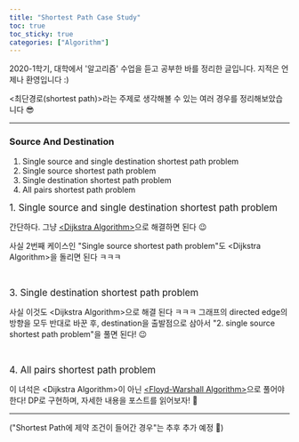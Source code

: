 ```yaml
---
title: "Shortest Path Case Study"
toc: true
toc_sticky: true
categories: ["Algorithm"]
---
```




2020-1학기, 대학에서 '알고리즘' 수업을 듣고 공부한 바를 정리한 글입니다. 지적은 언제나 환영입니다 :)

\<최단경로(shortest path)\>라는 주제로 생각해볼 수 있는 여러 경우를 정리해보았습니다 😎

<hr/>

### Source And Destination

<div class="statement" markdown="1">

1. Single source and single destination shortest path problem
2. Single source shortest path problem
3. Single destination shortest path problem
4. All pairs shortest path problem

</div>

<big>1. Single source and single destination shortest path problem</big>

간단하다. 그냥 [\<Dijkstra Algorithm\>](https://bluehorn07.github.io/computer_science/2021/04/17/dijkstra-algorithm.html)으로 해결하면 된다 😉

사실 2번째 케이스인 "Single source shortest path problem"도 \<Dijkstra Algorithm\>을 돌리면 된다 ㅋㅋㅋ

<br/>

<big>3. Single destination shortest path problem</big>

사실 이것도 \<Dijkstra Algorithm\>으로 해결 된다 ㅋㅋㅋ 그래프의 directed edge의 방향을 모두 반대로 바꾼 후, destination을 출발점으로 삼아서 "2. single source shortest path problem"을 풀면 된다! 😉

<br/>

<big>4. All pairs shortest path problem</big>

이 녀석은 \<Dijkstra Algorithm\>이 아닌 [\<Floyd-Warshall Algorithm\>](https://bluehorn07.github.io/computer_science/2021/06/13/all-pairs-shortest-paths.html)으로 풀어야 한다! DP로 구현하며, 자세한 내용을 포스트를 읽어보자! 🎈

<hr/>

("Shortest Path에 제약 조건이 들어간 경우"는 추후 추가 예정 🎈)


